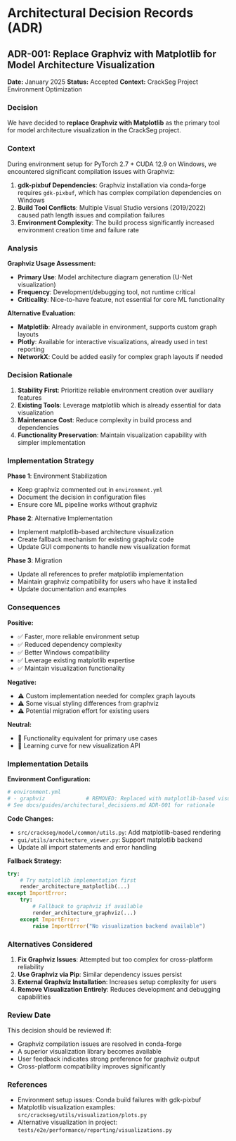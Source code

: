 # Architectural Decision Records (ADR)

## ADR-001: Replace Graphviz with Matplotlib for Model Architecture Visualization

**Date:** January 2025
**Status:** Accepted
**Context:** CrackSeg Project Environment Optimization

### Decision

We have decided to **replace Graphviz with Matplotlib** as the primary tool for model architecture
visualization in the CrackSeg project.

### Context

During environment setup for PyTorch 2.7 + CUDA 12.9 on Windows, we encountered significant
compilation issues with Graphviz:

1. **gdk-pixbuf Dependencies**: Graphviz installation via conda-forge requires `gdk-pixbuf`, which
  has complex compilation dependencies on Windows
2. **Build Tool Conflicts**: Multiple Visual Studio versions (2019/2022) caused path length issues
  and compilation failures
3. **Environment Complexity**: The build process significantly increased environment creation time
  and failure rate

### Analysis

**Graphviz Usage Assessment:**

- **Primary Use**: Model architecture diagram generation (U-Net visualization)
- **Frequency**: Development/debugging tool, not runtime critical
- **Criticality**: Nice-to-have feature, not essential for core ML functionality

**Alternative Evaluation:**

- **Matplotlib**: Already available in environment, supports custom graph layouts
- **Plotly**: Available for interactive visualizations, already used in test reporting
- **NetworkX**: Could be added easily for complex graph layouts if needed

### Decision Rationale

1. **Stability First**: Prioritize reliable environment creation over auxiliary features
2. **Existing Tools**: Leverage matplotlib which is already essential for data visualization
3. **Maintenance Cost**: Reduce complexity in build process and dependencies
4. **Functionality Preservation**: Maintain visualization capability with simpler implementation

### Implementation Strategy

**Phase 1**: Environment Stabilization

- Keep graphviz commented out in `environment.yml`
- Document the decision in configuration files
- Ensure core ML pipeline works without graphviz

**Phase 2**: Alternative Implementation

- Implement matplotlib-based architecture visualization
- Create fallback mechanism for existing graphviz code
- Update GUI components to handle new visualization format

**Phase 3**: Migration

- Update all references to prefer matplotlib implementation
- Maintain graphviz compatibility for users who have it installed
- Update documentation and examples

### Consequences

**Positive:**

- ✅ Faster, more reliable environment setup
- ✅ Reduced dependency complexity
- ✅ Better Windows compatibility
- ✅ Leverage existing matplotlib expertise
- ✅ Maintain visualization functionality

**Negative:**

- ⚠️ Custom implementation needed for complex graph layouts
- ⚠️ Some visual styling differences from graphviz
- ⚠️ Potential migration effort for existing users

**Neutral:**

- 🔄 Functionality equivalent for primary use cases
- 🔄 Learning curve for new visualization API

### Implementation Details

**Environment Configuration:**

```yaml
# environment.yml
# - graphviz             # REMOVED: Replaced with matplotlib-based visualization
# See docs/guides/architectural_decisions.md ADR-001 for rationale
```

**Code Changes:**

- `src/crackseg/model/common/utils.py`: Add matplotlib-based rendering
- `gui/utils/architecture_viewer.py`: Support matplotlib backend
- Update all import statements and error handling

**Fallback Strategy:**

```python
try:
    # Try matplotlib implementation first
    render_architecture_matplotlib(...)
except ImportError:
    try:
        # Fallback to graphviz if available
        render_architecture_graphviz(...)
    except ImportError:
        raise ImportError("No visualization backend available")
```

### Alternatives Considered

1. **Fix Graphviz Issues**: Attempted but too complex for cross-platform reliability
2. **Use Graphviz via Pip**: Similar dependency issues persist
3. **External Graphviz Installation**: Increases setup complexity for users
4. **Remove Visualization Entirely**: Reduces development and debugging capabilities

### Review Date

This decision should be reviewed if:

- Graphviz compilation issues are resolved in conda-forge
- A superior visualization library becomes available
- User feedback indicates strong preference for graphviz output
- Cross-platform compatibility improves significantly

### References

- Environment setup issues: Conda build failures with gdk-pixbuf
- Matplotlib visualization examples: `src/crackseg/utils/visualization/plots.py`
- Alternative visualization in project: `tests/e2e/performance/reporting/visualizations.py`
